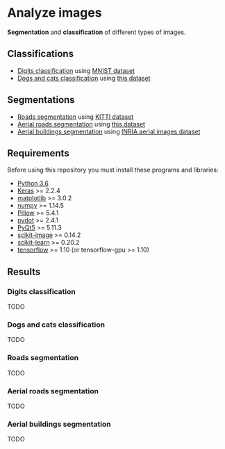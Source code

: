 Analyze images
==============

**Segmentation** and **classification** of different types of images.

Classifications
---------------
  - [Digits classification](#digits-classification) using [MNIST dataset](http://yann.lecun.com/exdb/mnist/)
  - [Dogs and cats classification](#dogs-and-cats-classification) using [this dataset](https://www.kaggle.com/c/dogs-vs-cats)

Segmentations
-------------
  - [Roads segmentation](#roads-segmentation) using [KITTI dataset](http://www.cvlibs.net/datasets/kitti/eval_road.php)
  - [Aerial roads segmentation](#aerial-roads-segmentation) using [this dataset](https://www.cs.toronto.edu/~vmnih/data/)
  - [Aerial buildings segmentation](#aerial-buildings-segmentation) using [INRIA aerial images dataset](https://project.inria.fr/aerialimagelabeling/)

Requirements
------------

Before using this repository you must install these programs and libraries:
- [Python 3.6](https://www.python.org/downloads/release/python-360/)
- [Keras](https://keras.io/) >= 2.2.4
- [matplotlib](https://matplotlib.org/) >= 3.0.2
- [numpy](http://www.numpy.org/) >= 1.14.5
- [Pillow](https://pillow.readthedocs.io/en/stable/) >= 5.4.1
- [pydot](https://pypi.org/project/pydot/) >= 2.4.1
- [PyQt5](https://pypi.org/project/PyQt5/) >= 5.11.3
- [scikit-image](https://scikit-image.org/) >= 0.14.2
- [scikit-learn](https://scikit-learn.org/) >= 0.20.2
- [tensorflow](https://www.tensorflow.org/) >= 1.10 (or tensorflow-gpu >= 1.10)

Results
-------

### Digits classification

TODO

### Dogs and cats classification

TODO

### Roads segmentation

TODO

### Aerial roads segmentation

TODO

### Aerial buildings segmentation

TODO
